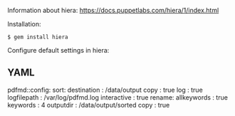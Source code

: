 Information about hiera: https://docs.puppetlabs.com/hiera/1/index.html

Installation:

``` 
$ gem install hiera
```

Configure default settings in hiera:

  YAML
  ---
  pdfmd::config:
    sort:
      destination : /data/output
      copy        : true
      log         : true
      logfilepath : /var/log/pdfmd.log
      interactive : true
    rename:
      allkeywords : true
      keywords    : 4
      outputdir   : /data/output/sorted
      copy        : true

